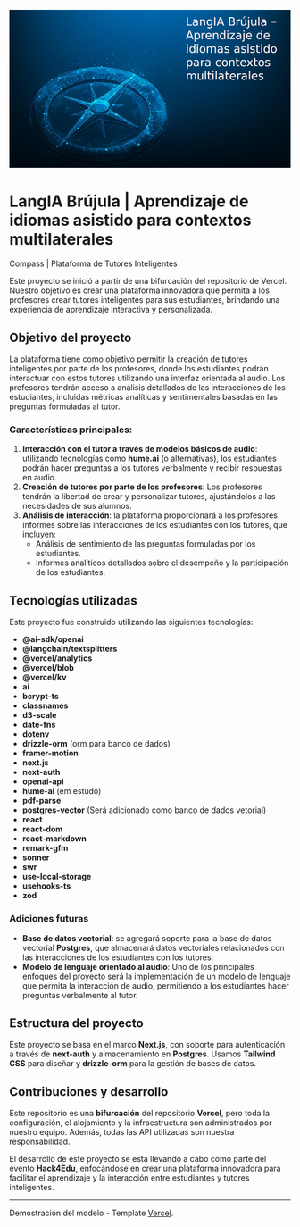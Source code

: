 <p align="center">
  <img src="https://github.com/Henrique-Jost/hack4edu/blob/main/docs/Images/bussola-de-objetivo--de-estrategia-de-negocios.png" width="550" title="Brújula IA">
</p>

# LangIA Brújula | Aprendizaje de idiomas asistido para contextos multilaterales

Compass | Plataforma de Tutores Inteligentes

Este proyecto se inició a partir de una bifurcación del repositorio de Vercel. Nuestro objetivo es crear una plataforma innovadora que permita a los profesores crear tutores inteligentes para sus estudiantes, brindando una experiencia de aprendizaje interactiva y personalizada.

## Objetivo del proyecto

La plataforma tiene como objetivo permitir la creación de tutores inteligentes por parte de los profesores, donde los estudiantes podrán interactuar con estos tutores utilizando una interfaz orientada al audio. Los profesores tendrán acceso a análisis detallados de las interacciones de los estudiantes, incluidas métricas analíticas y sentimentales basadas en las preguntas formuladas al tutor.

### Características principales:

1. **Interacción con el tutor a través de modelos básicos de audio**: utilizando tecnologías como **hume.ai** (o alternativas), los estudiantes podrán hacer preguntas a los tutores verbalmente y recibir respuestas en audio.
2. **Creación de tutores por parte de los profesores**: Los profesores tendrán la libertad de crear y personalizar tutores, ajustándolos a las necesidades de sus alumnos.
3. **Análisis de interacción**: la plataforma proporcionará a los profesores informes sobre las interacciones de los estudiantes con los tutores, que incluyen:
   - Análisis de sentimiento de las preguntas formuladas por los estudiantes.
   - Informes analíticos detallados sobre el desempeño y la participación de los estudiantes.

## Tecnologías utilizadas

Este proyecto fue construido utilizando las siguientes tecnologías:

- **@ai-sdk/openai**
- **@langchain/textsplitters**
- **@vercel/analytics**
- **@vercel/blob**
- **@vercel/kv**
- **ai**
- **bcrypt-ts**
- **classnames**
- **d3-scale**
- **date-fns**
- **dotenv**
- **drizzle-orm** (orm para banco de dados)
- **framer-motion**
- **next.js**
- **next-auth**
- **openai-api**
- **hume-ai** (em estudo)
- **pdf-parse**
- **postgres-vector** (Será adicionado como banco de dados vetorial)
- **react**
- **react-dom**
- **react-markdown**
- **remark-gfm**
- **sonner**
- **swr**
- **use-local-storage**
- **usehooks-ts**
- **zod**

### Adiciones futuras

- **Base de datos vectorial**: se agregará soporte para la base de datos vectorial **Postgres**, que almacenará datos vectoriales relacionados con las interacciones de los estudiantes con los tutores.
- **Modelo de lenguaje orientado al audio**: Uno de los principales enfoques del proyecto será la implementación de un modelo de lenguaje que permita la interacción de audio, permitiendo a los estudiantes hacer preguntas verbalmente al tutor.

## Estructura del proyecto

Este proyecto se basa en el marco **Next.js**, con soporte para autenticación a través de **next-auth** y almacenamiento en **Postgres**. Usamos **Tailwind CSS** para diseñar y **drizzle-orm** para la gestión de bases de datos.

## Contribuciones y desarrollo

Este repositorio es una **bifurcación** del repositorio **Vercel**, pero toda la configuración, el alojamiento y la infraestructura son administrados por nuestro equipo. Además, todas las API utilizadas son nuestra responsabilidad.

El desarrollo de este proyecto se está llevando a cabo como parte del evento **Hack4Edu**, enfocándose en crear una plataforma innovadora para facilitar el aprendizaje y la interacción entre estudiantes y tutores inteligentes.

---

Demostración del modelo - Template [Vercel](https://vercel.com/templates/next.js/ai-sdk-internal-knowledge-base).
